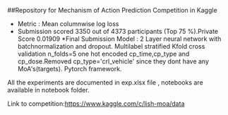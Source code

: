 ##Repository for Mechanism of Action Prediction Competition in Kaggle

* Metric : Mean columnwise log loss
* Submission scored 3350 out of 4373 participants (Top 75 %).Private Score 0.01909
*Final Submission Model :
2 Layer neural network with batchnormalization and dropout.
Multilabel stratified Kfold cross validation n_folds=5
one hot encoded cp_time,cp_type and cp_dose.Removed cp_type='crl_vehicle' since they dont have any MoA's(targets).
Pytorch framework.

All the experiments are documented in exp.xlsx file , notebooks are available in notebook folder.

Link to competition:https://www.kaggle.com/c/lish-moa/data
